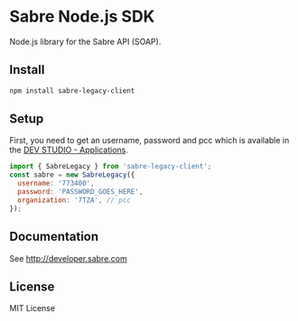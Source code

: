 # Sabre Node.js SDK

Node.js library for the Sabre API (SOAP).

## Install

```bash
npm install sabre-legacy-client
```

## Setup

First, you need to get an username, password and pcc which is available in the [DEV STUDIO - Applications](https://developer.sabre.com/my-account/applications).

```js
import { SabreLegacy } from 'sabre-legacy-client';
const sabre = new SabreLegacy({
  username: '773400', 
  password: 'PASSWORD_GOES_HERE',
  organization: '7TZA', // pcc
});
```

## Documentation

See http://developer.sabre.com

## License

MIT License